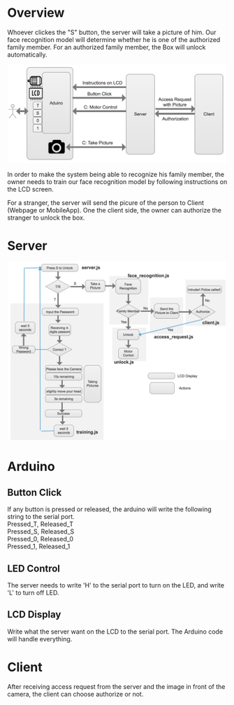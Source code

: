 # Overview
Whoever clickes the "S" button, the server will take a picture of him. Our face recognition model will determine whether he is one of the authorized family member. For an authorized family member, the Box will unlock automatically. 

![](./random/system_architecture.png)

In order to make the system being able to recognize his family member, the owner needs to train our face recognition model by following instructions on the LCD screen.

For a stranger, the server will send the picure of the person to Client (Webpage or MobileApp). One the client side, the owner can authorize the stranger to unlock the box. 


# Server
![](./random/server_logic.png)



# Arduino
## Button Click

If any button is pressed or released, the arduino will write the following string to the serial port. 
<br>
Pressed\_T, Released\_T
<br>
Pressed\_S, Released\_S
<br>
Pressed\_0, Released\_0
<br>
Pressed\_1, Released\_1

## LED Control
The server needs to write 'H' to the serial port to turn on the LED, and write 'L' to turn off LED.


## LCD Display
Write what the server want on the LCD to the serial port. The Arduino code will handle everything. 

# Client
After receiving access request from the server and the image in front of the camera, the client can choose authorize or not.

